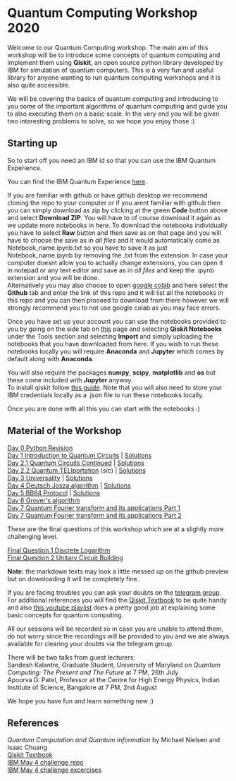 # Quantum Computing Workshop 2020

Welcome to our Quantum Computing workshop. The main aim of this workshop will be to introduce some concepts of quantum computing and implement them using **Qiskit**, an open source python library developed by IBM for simulation of quantum computers. This is a very fun and useful library for anyone wanting to run quantum computing workshops and it is also quite accessible.

We will be covering the basics of quantum computing and introducing to you some of the important algorithms of quantum computing and guide you to also executing them on a basic scale. In the very end you will be given two interesting problems to solve, so we hope you enjoy those :)

## Starting up

So to start off you need an IBM id so that you can use the IBM Quantum Experience.

You can find the IBM Quantum Experience [here](https://quantum-computing.ibm.com/).

If you are familiar with github or have github desktop we recommend cloning the repo to your computer or if you arent familiar with github then you can simply download as zip by clicking at the green **Code** button above and select **Download ZIP**. You will have to of course download it again as we update more notebooks in here.
To download the notebooks individually you have to select **Raw** button and then save as on that page and you will have to choose the save as in *all files* and it would automatically come as Notebook_name.ipynb.txt so you have to save it as just Notebook_name.ipynb by removing the .txt from the extension. In case your computer doesnt allow you to actually change extensions, you can open it in notepad or any text editor and save as in *all files* and keep the .ipynb extension and you will be done.<br>
Alternatively you may also choose to open [google colab](https://colab.research.google.com/) and here select the **Github** tab and enter the link of this repo and it will list all the notebooks in this repo and you can then proceed to download from there however we will strongly recommend you to not use google colab as you may face errors. 

Once you have set up your account you can use the notebooks provided to you by going on the side tab on [this](https://quantum-computing.ibm.com/) page and selecting **Qiskit Notebooks** under the Tools section and selecting **Import** and simply uploading the notebooks that you have downloaded from here.
If you wish to run these notebooks locally you will require **Anaconda** and **Jupyter** which comes by default along with **Anaconda**.

You will also require the packages **numpy**, **scipy**, **matplotlib** and **os** but these come included with **Jupyter** anyway.<br>
To install qiskit follow [this guide](https://qiskit.org/documentation/install.html). Note that you will also need to store your IBM credentials locally as a .json file to run these notebooks locally.

Once you are done with all this you can start with the notebooks :)

## Material of the Workshop

[Day 0 Python Revision](https://github.com/mnp-club/Quantum_Computing_Workshop_2020/blob/master/Notebooks/Day%200%20Python%20Revision.ipynb)<br>
[Day 1 Introduction to Quantum Circuits](https://github.com/mnp-club/Quantum_Computing_Workshop_2020/blob/master/Notebooks/Day%201%20Introduction%20to%20Quantum%20Circuits.ipynb) | [Solutions](https://github.com/mnp-club/Quantum_Computing_Workshop_2020/blob/master/Solutions/Day%201%20solutions.ipynb)<br>
[Day 2.1 Quantum Circuits Continued](https://github.com/mnp-club/Quantum_Computing_Workshop_2020/blob/master/Notebooks/Day%202.1%20Quantum%20Circuits%20Continued.ipynb) | [Solutions](https://github.com/mnp-club/Quantum_Computing_Workshop_2020/blob/master/Solutions/Day%202.1%20Quantum%20Circuits%20Continued%20(Solutions).ipynb)<br>
[Day 2.2 Quantum TELIportation](https://github.com/mnp-club/Quantum_Computing_Workshop_2020/blob/master/Notebooks/Day%202.2%20Quantum%20TELIportation.ipynb) (*sic*) | [Solutions](https://github.com/mnp-club/Quantum_Computing_Workshop_2020/blob/master/Solutions/Day%202.2%20solutions.ipynb)<br>
[Day 3 Universality](https://github.com/mnp-club/Quantum_Computing_Workshop_2020/blob/master/Notebooks/Day%203%20Universality.ipynb) | [Solutions](https://github.com/mnp-club/Quantum_Computing_Workshop_2020/blob/master/Solutions/Day%203%20Universality%20Solutions.ipynb)<br>
[Day 4 Deutsch Josza algorithm](https://github.com/mnp-club/Quantum_Computing_Workshop_2020/blob/master/Notebooks/Day%204%20Deutsch%20Josza%20algorithm.ipynb) | [Solutions](https://github.com/mnp-club/Quantum_Computing_Workshop_2020/blob/master/Solutions/Day%204%20Deutsch%20Josza%20algorithm%20(Solution).ipynb)<br>
[Day 5 BB84 Protocol](https://github.com/mnp-club/Quantum_Computing_Workshop_2020/blob/master/Notebooks/Day%205%20BB84%20Protocol.ipynb) | [Solutions](https://github.com/mnp-club/Quantum_Computing_Workshop_2020/blob/master/Solutions/Day%205%20BB84%20Protocol%20Solutions.ipynb)<br>
[Day 6 Grover's algorithm](https://github.com/mnp-club/Quantum_Computing_Workshop_2020/blob/master/Notebooks/Day%206%20Grover's%20algorithm.ipynb)<br>
[Day 7 Quantum Fourier transform and its applications Part 1](https://github.com/mnp-club/Quantum_Computing_Workshop_2020/blob/master/Notebooks/Day%207%20Quantum%20Fourier%20transform%20and%20its%20applications_%20Part%201.ipynb)<br>
[Day 7 Quantum Fourier transform and its applications Part 2](https://github.com/mnp-club/Quantum_Computing_Workshop_2020/blob/master/Notebooks/Day%207%20Quantum%20Fourier%20transform%20and%20its%20applications_%20Part%202.ipynb)<br>

These are the final questions of this workshop which are at a slightly more challenging level.

[Final Question 1 Discrete Logarithm](https://github.com/mnp-club/Quantum_Computing_Workshop_2020/blob/master/Notebooks/Final%20Question%201%20Discrete%20Logarithm.ipynb)<br>
[Final Question 2 Unitary Circuit Building](https://github.com/mnp-club/Quantum_Computing_Workshop_2020/blob/master/Notebooks/Final%20Question%202%20Unitary%20Circuit%20Building.ipynb)<br>

**Note:** the markdown texts may look a little messed up on the github preview but on downloading it will be completely fine.

If you are facing troubles you can ask your doubts on the [telegram group](https://t.me/joinchat/R8Z5FhfzigvZWYIxTrz6Zw).<br>
For additional references you will find the [Qiskit Textbook](https://qiskit.org/textbook/preface.html) to be quite handy and also [this youtube playlist](https://www.youtube.com/watch?v=X2q1PuI2RFI&list=PL1826E60FD05B44E4) does a pretty good job at explaining some basic concepts for quantum computing.

All our sessions will be recorded so in case you are unable to attend them, do not worry since the recordings will be provided to you and we are always available for clearing your doubts via the telegram group.

There will be two talks from guest lecturers:<br>
Sandesh Kalantre, Graduate Student, University of Maryland on *Quantum Computing: The Present and The Future* at 7 PM, 26th July<br>
Apoorva D. Patel, Professor at the Centre for High Energy Physics, Indian Institute of Science, Bangalore at 7 PM, 2nd August

We hope you have fun and learn something new :)


## References

*Quantum Computation and Quantum Information* by Michael Nielsen and Isaac Chuang<br>
[Qiskit Textbook](https://qiskit.org/textbook/preface.html)<br>
[IBM May 4 challenge repo](https://github.com/qiskit-community/may4_challenge)<br>
[IBM May 4 challenge excercises](https://github.com/qiskit-community/may4_challenge_exercises)<br>
